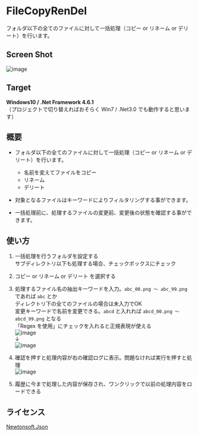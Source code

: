 # FileCopyRenDel
フォルダ以下の全てのファイルに対して一括処理（コピー or リネーム or デリート）を行います。  

## Screen Shot
![image](https://user-images.githubusercontent.com/85425896/122253646-51430700-cf07-11eb-8f0a-6bad4979e2b4.png)

## Target
**Windows10 / .Net Framework 4.6.1**  
（プロジェクトで切り替えればおそらく Win7 / .Net3.0 でも動作すると思います）

## 概要
* フォルダ以下の全てのファイルに対して一括処理（コピー or リネーム or デリート）を行います。
    * 名前を変えてファイルをコピー  
    * リネーム  
    * デリート  

* 対象となるファイルはキーワードによりフィルタリングする事ができます。

* 一括処理前に、処理するファイルの変更前、変更後の状態を確認する事ができます。

## 使い方
1. 一括処理を行うフォルダを設定する  
 サブディレクトリ以下も処理する場合、チェックボックスにチェック
2. コピー or リネーム or デリート を選択する  
 
3. 処理するファイル名の抽出キーワードを入力。`abc_00.png ～ abc_99.png` であれば `abc` とか  
 ディレクトリ下の全てのファイルの場合は未入力でOK  
 変更キーワードで名前を変更できる。`abcd` と入れれば `abcd_00.png ～ abcd_99.png` となる  
 「Regex を使用」にチェックを入れると正規表現が使える  
 ![image](https://user-images.githubusercontent.com/85425896/122248678-3373a300-cf03-11eb-92b9-5bad31d41dce.png)  
 ↓  
 ![image](https://user-images.githubusercontent.com/85425896/122248856-5900ac80-cf03-11eb-9227-b24065f4eceb.png)
 
4. 確認を押すと処理内容が右の確認ログに表示。問題なければ実行を押すと処理  
![image](https://user-images.githubusercontent.com/85425896/122249666-ffe54880-cf03-11eb-892b-08d4b2259469.png)  
 
5. 履歴に今まで処理した内容が保存され、ワンクリックで以前の処理内容をロードできる 

## ライセンス
[Newtonsoft.Json](https://github.com/JamesNK/Newtonsoft.Json/blob/master/LICENSE.md)
